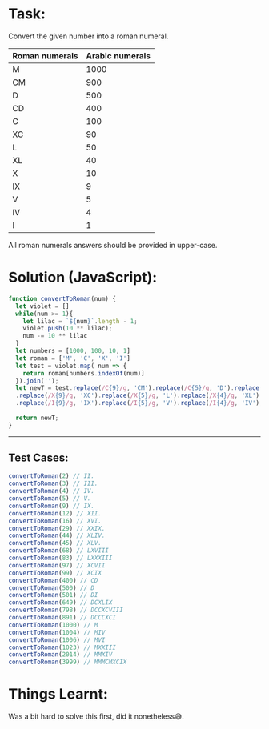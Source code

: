 # Task:
Convert the given number into a roman numeral.

| Roman numerals | Arabic numerals |
| ------------- | ------------- |
| M  | 1000  |
| CM  | 900  |
| D  | 500  |
| CD  | 400  |
| C  | 100  |
| XC  | 90  |
| L | 50  |
| XL  | 40  |
| X  | 10  |
| IX  | 9 |
| V  | 5 |
| IV  | 4 |
| I  | 1 |

All roman numerals answers should be provided in upper-case.

# Solution (JavaScript):
```javascript
function convertToRoman(num) {
  let violet = []
  while(num >= 1){
    let lilac = `${num}`.length - 1;
    violet.push(10 ** lilac);
    num -= 10 ** lilac
  }
  let numbers = [1000, 100, 10, 1]
  let roman = ['M', 'C', 'X', 'I']
  let test = violet.map( num => {
    return roman[numbers.indexOf(num)]
  }).join('');
  let newT = test.replace(/C{9}/g, 'CM').replace(/C{5}/g, 'D').replace(/C{4}/g, 'CD')
  .replace(/X{9}/g, 'XC').replace(/X{5}/g, 'L').replace(/X{4}/g, 'XL')
  .replace(/I{9}/g, 'IX').replace(/I{5}/g, 'V').replace(/I{4}/g, 'IV');
  
  return newT;
}
```
-------------
## Test Cases:
```javascript
convertToRoman(2) // II.
convertToRoman(3) // III.
convertToRoman(4) // IV.
convertToRoman(5) // V.
convertToRoman(9) // IX.
convertToRoman(12) // XII.
convertToRoman(16) // XVI.
convertToRoman(29) // XXIX.
convertToRoman(44) // XLIV.
convertToRoman(45) // XLV.
convertToRoman(68) // LXVIII
convertToRoman(83) // LXXXIII
convertToRoman(97) // XCVII
convertToRoman(99) // XCIX
convertToRoman(400) // CD
convertToRoman(500) // D
convertToRoman(501) // DI
convertToRoman(649) // DCXLIX
convertToRoman(798) // DCCXCVIII
convertToRoman(891) // DCCCXCI
convertToRoman(1000) // M
convertToRoman(1004) // MIV
convertToRoman(1006) // MVI
convertToRoman(1023) // MXXIII
convertToRoman(2014) // MMXIV
convertToRoman(3999) // MMMCMXCIX
```
# Things Learnt:
Was a bit hard to solve this first, did it nonetheless😅.
